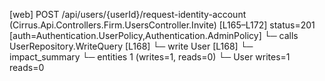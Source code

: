 [web] POST /api/users/{userId}/request-identity-account  (Cirrus.Api.Controllers.Firm.UsersController.Invite)  [L165–L172] status=201 [auth=Authentication.UserPolicy,Authentication.AdminPolicy]
  └─ calls UserRepository.WriteQuery [L168]
  └─ write User [L168]
  └─ impact_summary
    └─ entities 1 (writes=1, reads=0)
      └─ User writes=1 reads=0

